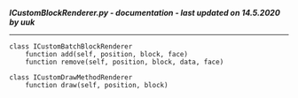 ***ICustomBlockRenderer.py - documentation - last updated on 14.5.2020 by uuk***
___

    class ICustomBatchBlockRenderer
        function add(self, position, block, face)
        function remove(self, position, block, data, face)

    class ICustomDrawMethodRenderer
        function draw(self, position, block)